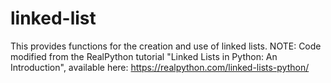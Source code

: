 # linked-list
This provides functions for the creation and use of linked lists.
NOTE: Code modified from the RealPython tutorial "Linked Lists in Python: An Introduction", available here: https://realpython.com/linked-lists-python/
